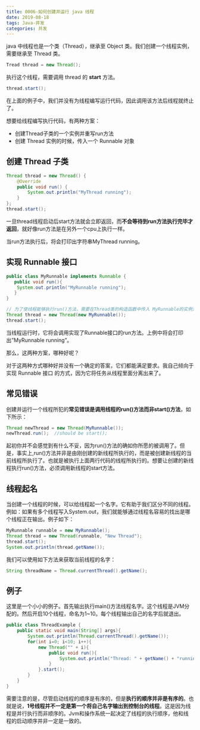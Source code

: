 ```yaml
---
title: 0006-如何创建并运行 java 线程
date: 2019-08-18
tags: Java-并发
categories: 并发
---
```


java 中线程也是一个类（Thread），继承至 Object 类。我们创建一个线程实例，需要继承至 Thread 类。

```java
Tread thread = new Thread();
```

执行这个线程，需要调用 thread 的 **start** 方法。

```java
thread.start();
```

在上面的例子中，我们并没有为线程编写运行代码，因此调用该方法后线程就终止了。



想要给线程编写执行代码，有两种方案：

- 创建Thread子类的一个实例并重写run方法
- 创建 Thread 实例的时候，传入一个 Runnable 对象



## 创建 Thread 子类

```java
Thread thread = new Thread() {
    @Override
    public void run() {
        System.out.println("MyThread running");
    }
};
thread.start();
```

一旦thread线程启动后start方法就会立即返回，而**不会等待到run方法执行完毕才返回**，就好像run方法是在另外一个cpu上执行一样。

当run方法执行后，将会打印出字符串MyThread running。



## 实现 Runnable 接口

```java
public class MyRunnable implements Runnable {
   public void run(){
    System.out.println("MyRunnable running");
   }
}

// 为了使线程能够执行run()方法，需要在Thread类的构造函数中传入 MyRunnable的实例对象。
Thread thread = new Thread(new MyRunnable());
thread.start();
```

当线程运行时，它将会调用实现了Runnable接口的run方法。上例中将会打印出”MyRunnable running”。



那么，这两种方案，哪种好呢？

对于这两种方式哪种好并没有一个确定的答案，它们都能满足要求。我自己倾向于 实现 Runnable 接口 的方式，因为它将任务从线程里面分离出来了。



## 常见错误

创建并运行一个线程所犯的**常见错误是调用线程的run()方法而非start()方法**，如下所示：

```java
Thread newThread = new Thread(MyRunnable());
newThread.run();  //should be start();
```

起初你并不会感觉到有什么不妥，因为run()方法的确如你所愿的被调用了。但是，事实上,run()方法并非是由刚创建的新线程所执行的，而是被创建新线程的当前线程所执行了。也就是被执行上面两行代码的线程所执行的。想要让创建的新线程执行run()方法，必须调用新线程的start方法。



## 线程起名

当创建一个线程的时候，可以给线程起一个名字。它有助于我们区分不同的线程。例如：如果有多个线程写入System.out，我们就能够通过线程名容易的找出是哪个线程正在输出。例子如下：

```java
MyRunnable runnable = new MyRunnable();
Thread thread = new Thread(runnable, "New Thread");
thread.start();
System.out.println(thread.getName());
```

我们可以使用如下方法来获取当前线程的名字：

```java
String threadName = Thread.currentThread().getName();
```



## 例子

这里是一个小小的例子。首先输出执行main()方法线程名字。这个线程是JVM分配的。然后开启10个线程，命名为1~10。每个线程输出自己的名字后就退出。

```java
public class ThreadExample {
    public static void main(String[] args){
        System.out.println(Thread.currentThread().getName());
        for(int i=0; i<10; i++){
            new Thread("" + i){
                public void run(){
                    System.out.println("Thread: " + getName() + "running");
                }
            }.start();
        }
    }
}
```

需要注意的是，尽管启动线程的顺序是有序的，但是**执行的顺序并非是有序的**。也就是说，**1号线程并不一定是第一个将自己名字输出到控制台的线程**。这是因为线程是并行执行而非顺序的。Jvm和操作系统一起决定了线程的执行顺序，他和线程的启动顺序并非一定是一致的。

